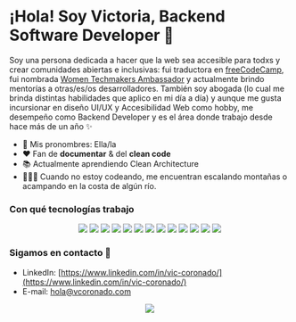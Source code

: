 
  # ¡Hola! Soy Victoria, Backend Software Developer 👋

Soy una persona dedicada a hacer que la web sea accesible para todxs y crear comunidades abiertas e inclusivas: fui traductora en [freeCodeCamp](https://www.freecodecamp.org/), fui nombrada [Women Techmakers Ambassador](https://developers.google.com/womentechmakers) y actualmente brindo mentorías a otras/es/os desarrolladores. 
También soy abogada (lo cual me brinda distintas habilidades que aplico en mi día a día) y aunque me gusta incursionar en diseño UI/UX y Accesibilidad Web como hobby, me desempeño como Backend Developer y es el área donde trabajo desde hace más de un año ✨ 

- 🌿 Mis pronombres: Ella/la
- ❤ Fan de **documentar** & del **clean code**
- 📚 Actualmente aprendiendo Clean Architecture
- 🧗🏼‍♀️ Cuando no estoy codeando, me encuentran escalando montañas o acampando en la costa de algún río.

### Con qué tecnologías trabajo 

<div align="center">
    <img src="https://img.shields.io/badge/Java-ED8B00?style=for-the-badge&logo=java&logoColor=white" />
    <img src="https://img.shields.io/badge/Spring-6DB33F?style=for-the-badge&logo=spring&logoColor=white" />
    <img src="https://img.shields.io/badge/Node.js-43853D?style=for-the-badge&logo=node.js&logoColor=white" />
    <img src="https://img.shields.io/badge/Express.js-404D59?style=for-the-badge" />
    <img src="https://img.shields.io/badge/PostgreSQL-316192?style=for-the-badge&logo=postgresql&logoColor=white" />
    <img src="https://img.shields.io/badge/MySQL-00000F?style=for-the-badge&logo=mysql&logoColor=white" />
    <img src="https://img.shields.io/badge/MongoDB-4EA94B?style=for-the-badge&logo=mongodb&logoColor=white" />
    <img src="https://img.shields.io/badge/Amazon_AWS-232F3E?style=for-the-badge&logo=amazon-aws&logoColor=white" />
     <img src="https://img.shields.io/badge/JavaScript-F7DF1E?style=for-the-badge&logo=javascript&logoColor=black" />
    <img src="https://img.shields.io/badge/TypeScript-007ACC?style=for-the-badge&logo=typescript&logoColor=white" />
    <img src="https://img.shields.io/badge/React-20232A?style=for-the-badge&logo=react&logoColor=61DAFB" /> 
    <img src="https://img.shields.io/badge/HTML5-E34F26?style=for-the-badge&logo=html5&logoColor=white" />
    <img src="https://img.shields.io/badge/CSS3-1572B6?style=for-the-badge&logo=css3&logoColor=white" />
</div>


### Sigamos en contacto 📲

- LinkedIn: [https://www.linkedin.com/in/vic-coronado/](https://www.linkedin.com/in/vic-coronado/)
- E-mail: hola@vcoronado.com

<div align="center">
    <img src="https://forthebadge.com/images/badges/built-with-love.svg" />
</div>


